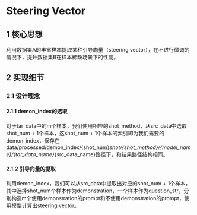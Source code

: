 # Steering Vector
## 1 核心思想
利用数据集A的丰富样本提取某种引导向量（steering vector），在不进行微调的情况下，提升数据集B在样本稀缺场景下的性能。

## 2 实现细节
### 2.1 设计理念

#### 2.1.1 demon_index的选取

对于tar_data中的m个样本，我们使用相应的shot_method，从src_data中选取shot_num + 1个样本，这shot_num + 1个样本的索引即为我们需要的demon_index，保存在data/processed/demon_index/{shot_num}_shot/{shot_method}/{model_name}/{tar_data_name}_{src_data_name}路径下，和结果路径结构相同。


#### 2.1.2 引导向量的提取

利用demon_index，我们可以从src_data中提取出对应的shot_num + 1个样本，其中选择shot_num个样本作为demonstration，一个样本作为question_str，分别构造m个使用demonstration的prompt和不使用demonstration的prompt，使用模型计算出steering vector。









